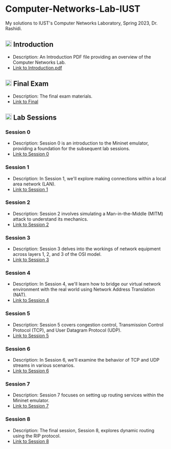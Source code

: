 # Computer-Networks-Lab-IUST
My solutions to IUST's Computer Networks Laboratory, Spring 2023, Dr. Rashidi.

## <img width="20" height="20" src="https://img.icons8.com/external-kiranshastry-lineal-kiranshastry/64/41b883/external-idea-advertising-kiranshastry-lineal-kiranshastry-3.png" alt="introduction"/> Introduction
- Description: An Introduction PDF file providing an overview of the Computer Networks Lab.
- [Link to Introduction.pdf](https://github.com/lelnazrezaeel/Computer-Networks-Lab-IUST/blob/main/Installation.pdf)

## <img width="20" height="20" src="https://img.icons8.com/wired/64/41b883/test-passed.png" alt="test-passed"/> Final Exam
- Description: The final exam materials.
- [Link to Final](https://github.com/lelnazrezaeel/Computer-Networks-Lab-IUST/blob/main/Final)

## <img width="20" height="20" src="https://img.icons8.com/ios/50/41b883/homework.png" alt="homework"/> Lab Sessions
### Session 0
- Description: Session 0 is an introduction to the Mininet emulator, providing a foundation for the subsequent lab sessions.
- [Link to Session 0](https://github.com/lelnazrezaeel/Computer-Networks-Lab-IUST/tree/main/Session0)

### Session 1
- Description: In Session 1, we'll explore making connections within a local area network (LAN).
- [Link to Session 1](https://github.com/lelnazrezaeel/Computer-Networks-Lab-IUST/tree/main/Session1)

### Session 2
- Description: Session 2 involves simulating a Man-in-the-Middle (MITM) attack to understand its mechanics.
- [Link to Session 2](https://github.com/lelnazrezaeel/Computer-Networks-Lab-IUST/tree/main/Session2)

### Session 3
- Description: Session 3 delves into the workings of network equipment across layers 1, 2, and 3 of the OSI model.
- [Link to Session 3](https://github.com/lelnazrezaeel/Computer-Networks-Lab-IUST/tree/main/Session3)

### Session 4
- Description: In Session 4, we'll learn how to bridge our virtual network environment with the real world using Network Address Translation (NAT).
- [Link to Session 4](https://github.com/lelnazrezaeel/Computer-Networks-Lab-IUST/tree/main/Session4)

### Session 5
- Description: Session 5 covers congestion control, Transmission Control Protocol (TCP), and User Datagram Protocol (UDP).
- [Link to Session 5](https://github.com/lelnazrezaeel/Computer-Networks-Lab-IUST/tree/main/Session5)

### Session 6
- Description: In Session 6, we'll examine the behavior of TCP and UDP streams in various scenarios.
- [Link to Session 6](https://github.com/lelnazrezaeel/Computer-Networks-Lab-IUST/tree/main/Session6)

### Session 7
- Description: Session 7 focuses on setting up routing services within the Mininet emulator.
- [Link to Session 7](https://github.com/lelnazrezaeel/Computer-Networks-Lab-IUST/tree/main/Session7)

### Session 8
- Description: The final session, Session 8, explores dynamic routing using the RIP protocol.
- [Link to Session 8](https://github.com/lelnazrezaeel/Computer-Networks-Lab-IUST/tree/main/Session8)
